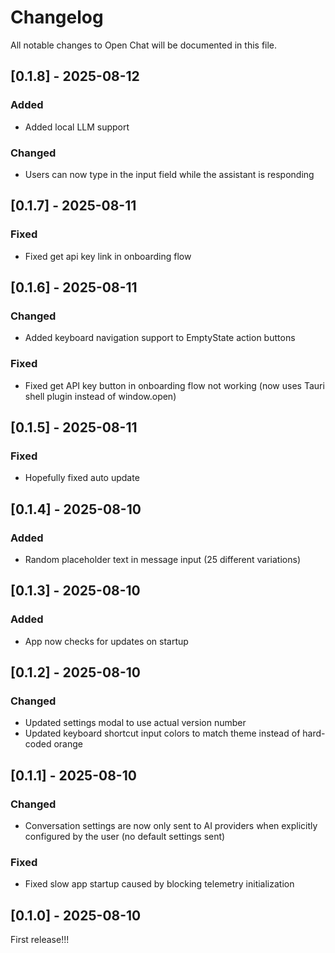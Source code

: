# Changelog

All notable changes to Open Chat will be documented in this file.

## [0.1.8] - 2025-08-12
### Added
- Added local LLM support

### Changed
- Users can now type in the input field while the assistant is responding

## [0.1.7] - 2025-08-11
### Fixed
- Fixed get api key link in onboarding flow

## [0.1.6] - 2025-08-11
### Changed  
- Added keyboard navigation support to EmptyState action buttons

### Fixed
- Fixed get API key button in onboarding flow not working (now uses Tauri shell plugin instead of window.open)

## [0.1.5] - 2025-08-11
### Fixed
- Hopefully fixed auto update

## [0.1.4] - 2025-08-10

### Added
- Random placeholder text in message input (25 different variations)

## [0.1.3] - 2025-08-10

### Added
- App now checks for updates on startup

## [0.1.2] - 2025-08-10

### Changed
- Updated settings modal to use actual version number
- Updated keyboard shortcut input colors to match theme instead of hard-coded orange

## [0.1.1] - 2025-08-10

### Changed
- Conversation settings are now only sent to AI providers when explicitly configured by the user (no default settings sent)

### Fixed
- Fixed slow app startup caused by blocking telemetry initialization

## [0.1.0] - 2025-08-10

First release!!!

